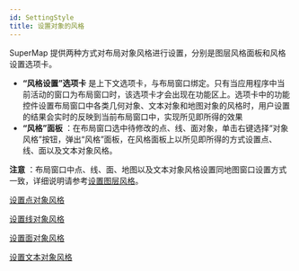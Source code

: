 ```yaml
---
id: SettingStyle
title: 设置对象的风格
---
```

SuperMap 提供两种方式对布局对象风格进行设置，分别是图层风格面板和风格设置选项卡。

  * **“风格设置”选项卡** 是上下文选项卡，与布局窗口绑定。只有当应用程序中当前活动的窗口为布局窗口时，该选项卡才会出现在功能区上。选项卡中的功能控件设置布局窗口中各类几何对象、文本对象和地图对象的风格时，用户设置的结果会实时的反映到当前布局窗口中，实现所见即所得的效果
  * **“风格”面板** ：在布局窗口选中待修改的点、线、面对象，单击右键选择“对象风格”按钮，弹出“风格”面板，在风格面板上以所见即所得的方式设置点、线、面以及文本对象风格。

**注意**
：布局窗口中点、线、面、地图以及文本对象风格设置同地图窗口设置方式一致，详细说明请参考[设置图层风格](../Visualization/LayerStyle/LayerStyleTab)。


[设置点对象风格](../Visualization/LayerStyle/PointStylegroup)


[设置线对象风格](../Visualization/LayerStyle/LineStylegroup)


[设置面对象风格](../Visualization/LayerStyle/FillStylegroup)


[设置文本对象风格](../Visualization/LayerStyle/TextStylegroup)

